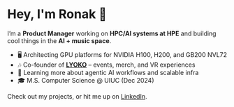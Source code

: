 # Hey, I'm Ronak 👋

I’m a **Product Manager** working on **HPC/AI systems at HPE** and building cool things in the **AI + music space**.  

- 🖥 Architecting GPU platforms for NVIDIA H100, H200, and GB200 NVL72  
- 🎶 Co-founder of **[LYOKO](https://lyoko.com)** – events, merch, and VR experiences  
- 🌱 Learning more about agentic AI workflows and scalable infra  
- 🎓 M.S. Computer Science @ UIUC (Dec 2024)  

Check out my projects, or hit me up on [LinkedIn](https://linkedin.com/in/ronakbhatia).  
